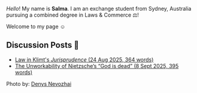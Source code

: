 _Hello_! My name is **Salma**. I am an exchange student from Sydney, Australia pursuing a combined degree in Laws & Commerce ⚖️!

Welcome to my page ☺️ 

## Discussion Posts 💭

- [Law in Klimt's *Jurisprudence* (24 Aug 2025, 364 words)](https://drive.google.com/file/d/17wvNZw6xDbs4WEO8peprMpwokt17Od53/view?usp=sharing)
- [The Unworkability of Nietzsche’s “God is dead” (8 Sept 2025, 395 words)](https://drive.google.com/file/d/16FoYrx7eZtTLnICu9XwMbuf0TxZVBRXD/view?usp=sharing)



Photo by: [Denys Nevozhai](https://unsplash.com/photos/guNIjIuUcgY)
